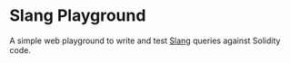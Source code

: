 # Slang Playground

A simple web playground to write and test [Slang](https://nomicfoundation.github.io/slang/latest/) queries against Solidity code.